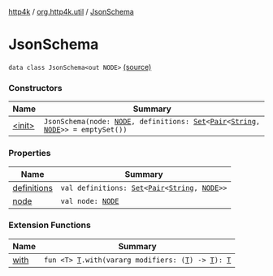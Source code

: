 [http4k](../../index.md) / [org.http4k.util](../index.md) / [JsonSchema](./index.md)

# JsonSchema

`data class JsonSchema<out NODE>` [(source)](https://github.com/http4k/http4k/blob/master/http4k-core/src/main/kotlin/org/http4k/util/JsonSchemaCreator.kt#L7)

### Constructors

| Name | Summary |
|---|---|
| [&lt;init&gt;](-init-.md) | `JsonSchema(node: `[`NODE`](index.md#NODE)`, definitions: `[`Set`](https://kotlinlang.org/api/latest/jvm/stdlib/kotlin.collections/-set/index.html)`<`[`Pair`](https://kotlinlang.org/api/latest/jvm/stdlib/kotlin/-pair/index.html)`<`[`String`](https://kotlinlang.org/api/latest/jvm/stdlib/kotlin/-string/index.html)`, `[`NODE`](index.md#NODE)`>> = emptySet())` |

### Properties

| Name | Summary |
|---|---|
| [definitions](definitions.md) | `val definitions: `[`Set`](https://kotlinlang.org/api/latest/jvm/stdlib/kotlin.collections/-set/index.html)`<`[`Pair`](https://kotlinlang.org/api/latest/jvm/stdlib/kotlin/-pair/index.html)`<`[`String`](https://kotlinlang.org/api/latest/jvm/stdlib/kotlin/-string/index.html)`, `[`NODE`](index.md#NODE)`>>` |
| [node](node.md) | `val node: `[`NODE`](index.md#NODE) |

### Extension Functions

| Name | Summary |
|---|---|
| [with](../../org.http4k.core/with.md) | `fun <T> `[`T`](../../org.http4k.core/with.md#T)`.with(vararg modifiers: (`[`T`](../../org.http4k.core/with.md#T)`) -> `[`T`](../../org.http4k.core/with.md#T)`): `[`T`](../../org.http4k.core/with.md#T) |
